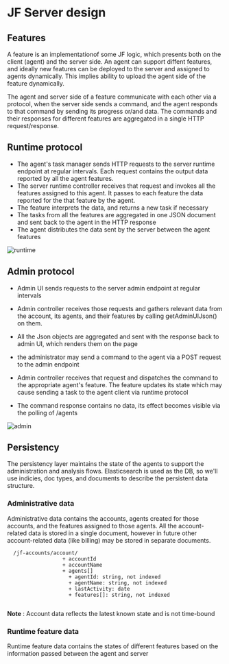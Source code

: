# JF Server design

## Features

A feature is an implementationof some JF logic, which presents both on the client (agent) and the server side.
An agent can support diffent features, and ideally new features can be deployed to the server and assigned to agents dynamically. 
This implies ability to upload the agent side of the feature dynamically. 

The agent and server side of a feature communicate with each other via a protocol, when the server side sends a command, 
and the agent responds to that command by sending its progress or/and data.
The commands and their responses for different features are aggregated in a single HTTP request/response.

## Runtime protocol

* The agent's task manager sends HTTP requests to the server runtime endpoint at regular intervals.
Each request contains the output data reported by all the agent features.
* The server runtime controller receives that request and invokes all the features assigned to this agent. 
It passes to each feature the data reported for the that feature by the agent. 
* The feature interprets the data, and returns a new task if necessary
* The tasks from all the features are aggregated in one JSON document and sent back to the agent in the HTTP response
* The agent distributes the data sent by the server between the agent features

![runtime](https://www.websequencediagrams.com/cgi-bin/cdraw?lz=dGl0bGUgQWdlbnQgcnVudGltZSBwcm90b2NvbAoKVGFza01hbmFnZXItPisAIQVGZWF0dXJlOiBnZXRDb21tYW5kT3V0cHV0CgATDC0tPi0AMgs6IGYAMQYAJAcASg9SAHMGQ29udHJvbGxlcjogUE9TVCAvcnQvYWdlbnRJZCB7ADUNc30KACQRLT4rSkYAgUUFOiByZXBvcgCBJAhzQW5kR2V0VGFza3MoADkOKQoKAC0HAIFYCFAAgXYHAIFfCXBvbGwAKA4pAIFlBgAbDy0tPi0Adwl0YXNrAFEKLT4tAIFQEwCCDAcAgRIFAIE7EwCCKxcAKQYAgwwOAIMLDmV4ZWN1dGUAgxYHAIFpCACDJQcpCgo&s=modern-blue)

## Admin protocol

* Admin UI sends requests to the server admin endpoint at regular intervals
* Admin controller receives those requests and gathers relevant data from the account, its agents, and their features by calling getAdminUIJson() on them.
* All the Json objects are aggregated and sent with the response back to admin UI, which renders them on the page

* the administrator may send a command to the agent via a POST request to the admin endpoint
* Admin controller receives that request and dispatches the command to the appropriate agent's feature. 
  The feature updates its state which may cause sending a task to the agent client via runtime protocol
* The command response contains no data, its effect becomes visible via the polling of /agents

![admin](https://www.websequencediagrams.com/cgi-bin/cdraw?lz=dGl0bGUgQWRtaW4gcHJvdG9jb2wKCgALBVVJLT4rABUFQ29udHJvbGxlcjogR0VUIC9hZ2VudHMAIQcAFAotPitBY2NvdW50OiBnZXQAPwdKc29uCgARBy0tPi0AQhFhAC4GACMFAD8UZ2UAPRRnZQA3GGdlAC4fUACBYgdGZWF0dXJlAEYWABYPAIElFWYAOwYAgSQWAIFjCFVJAIENB1N0YXRlAIIuCACCSBZQT1MAglcISWQvY29tbWFuZCB7AGEHLCAACwcsIGRhdGF9AIE3KWEAg0AGAEkFKAA3DSkAgUMqb2sAgUYdMjAwCg&s=modern-blue)

## Persistency

The persistency layer maintains the state of the agents to support the administration and analysis flows.
Elasticsearch is used as the DB, so we'll use indicies, doc types, and documents to describe the persistent data structure.

### Administrative data

Administrative data contains the accounts, agents created for those accounts, and the features assigned to those agents.
All the account-related data is stored in a single document, however in future other account-related data (like billing) may be stored in separate documents.

~~~~~~~~~~~~~~
  /jf-accounts/account/
                  + accountId
                  + accountName
                  + agents[]
                    + agentId: string, not indexed
                    + agentName: string, not indexed
                    + lastActivity: date
                    + features[]: string, not indexed
                  
~~~~~~~~~~~~~~
  
**Note**
: Account data reflects the latest known state and is not time-bound
  
### Runtime feature data

Runtime feature data contains the states of different features based on the information passed between the agent and server